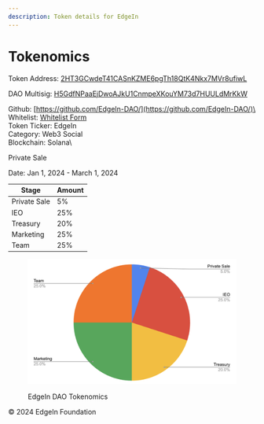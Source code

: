```yaml
---
description: Token details for EdgeIn
---
```


# Tokenomics

Token Address:     [2HT3GCwdeT41CASnKZME6pgTh18QtK4Nkx7MVr8ufiwL](https://explorer.solana.com/address/2HT3GCwdeT41CASnKZME6pgTh18QtK4Nkx7MVr8ufiwL)

DAO Multisig:        [H5GdfNPaaEjDwoAJkU1CnmpeXKouYM73d7HUULdMrKkW](https://explorer.solana.com/address/H5GdfNPaaEjDwoAJkU1CnmpeXKouYM73d7HUULdMrKkW)

Github:                   [https://github.com/EdgeIn-DAO/](https://github.com/EdgeIn-DAO/)\
Whitelist:               [Whitelist Form](https://co11.co/8FSo7)\
Token Ticker:                          EdgeIn\
Category:                                Web3 Social\
Blockchain:                             Solana\


Private Sale&#x20;

Date: Jan 1, 2024 - March 1, 2024&#x20;



| Stage        | Amount |
| ------------ | ------ |
| Private Sale | 5%     |
| IEO          | 25%    |
| Treasury     | 20%    |
| Marketing    | 25%    |
| Team         | 25%    |



<figure><img src=".gitbook/assets/tokenomics2024.png" alt="" width="563"><figcaption><p>EdgeIn DAO Tokenomics</p></figcaption></figure>









© 2024 EdgeIn Foundation
